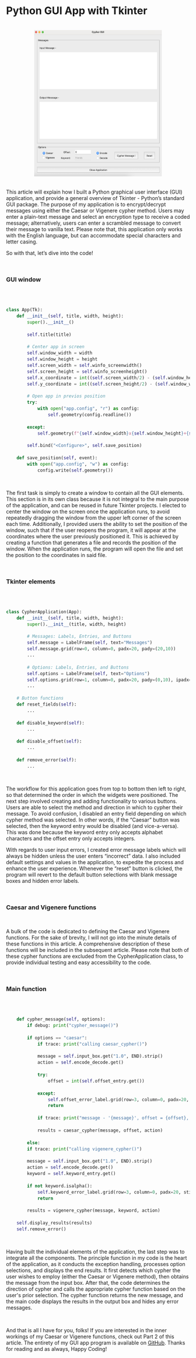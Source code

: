 # Python GUI App with Tkinter  
<br>             

<div align="center">
<img style="float: block; margin: 0" width="350" height="400" src="images/gui-image.png"> 
</div>

<br>             

This article will explain how I built a Python graphical user interface (GUI) application, and provide a general overview of Tkinter - Python’s standard GUI package. The purpose of my application is to encrypt/decrypt messages using either the Caesar or Vigenere cypher method. Users may enter a plain-text message and select an encryption type to receive a coded message; alternatively, users can enter a scrambled message to convert their message to vanilla text. Please note that, this application only works with the English language, but can accommodate special characters and letter casing.  

So with that, let’s dive into the code! 

<br>             

### GUI window               
<br>             

```python

class App(Tk):
    def __init__(self, title, width, height):
        super().__init__()

        self.title(title)

        # Center app in screen
        self.window_width = width
        self.window_height = height
        self.screen_width = self.winfo_screenwidth()
        self.screen_height = self.winfo_screenheight()
        self.x_coordinate = int((self.screen_width/2) - (self.window_height/2))
        self.y_coordinate = int((self.screen_height/2) - (self.window_width/2))

        # Open app in previos position
        try:
            with open("app.config", "r") as config:
                self.geometry(config.readline())
        
        except:
            self.geometry(f"{self.window_width}x{self.window_height}+{self.x_coordinate}+{self.y_coordinate}")

        self.bind("<Configure>", self.save_position)

    def save_position(self, event):
        with open("app.config", "w") as config:
            config.write(self.geometry())
```    
<br>    

The first task is simply to create a window to contain all the GUI elements. This section is in its own class because it is not integral to the main purpose of the application, and can be reused in future Tkinter projects. I elected to center the window on the screen once the application runs, to avoid repeatedly dragging the window from the upper left corner of the screen each time. Additionally, I provided users the ability to set the position of the window, such that if the user reopens the program, it will appear at the coordinates where the user previously positioned it. This is achieved by creating a function that generates a file and records the position of the window. When the application runs, the program will open the file and set the position to the coordinates in said file.  

<br>             

### Tkinter elements      
<br>             

```python

class CypherApplication(App):
    def __init__(self, title, width, height):
        super().__init__(title, width, height)

        # Messages: Labels, Entries, and Buttons
        self.message = LabelFrame(self, text="Messages")
        self.message.grid(row=0, column=0, padx=20, pady=(20,10))
        ...

        # Options: Labels, Entries, and Buttons
        self.options = LabelFrame(self, text="Options")
        self.options.grid(row=1, column=0, padx=20, pady=(0,10), ipadx=4)
        ...

    # Button functions
    def reset_fields(self):
        ...

    def disable_keyword(self):
        ...

    def disable_offset(self):
        ...
    
    def remove_error(self):
        ...
```

<br>             

The workflow for this application goes from top to bottom then left to right, so that determined the order in which the widgets were positioned. The next step involved creating and adding functionality to various buttons. Users are able to select the method and direction in which to cypher their message. To avoid confusion, I disabled an entry field depending on which cypher method was selected.  In other words, if the “Caesar” button was selected, then the keyword entry would be disabled (and vice-a-versa). This was done because the keyword entry only accepts alphabet characters and the offset entry only accepts integers.          

With regards to user input errors, I created error message labels which will always be hidden unless the user enters “incorrect” data. I also included default settings and values in the application, to expedite the process and enhance the user experience. Whenever the “reset” button is clicked, the program will revert to the default button selections with blank message boxes and hidden error labels.   
              
<br>              

### Caesar and Vigenere functions   
<br>             
      
A bulk of the code is dedicated to defining the Caesar and Vigenere functions. For the sake of brevity, I will not go into the minute details of these functions in this article. A comprehensive description of these functions will be included in the subsequent article. Please note that both of these cypher functions are excluded from the CypherApplication class, to provide individual testing and easy accessibility to the code.   

<br>             

### Main function   
<br>             
      
```python

    def cypher_message(self, options):
        if debug: print("cypher_message()")

        if options == "caesar":
            if trace: print("calling caesar_cypher()")

            message = self.input_box.get("1.0", END).strip()
            action = self.encode_decode.get()

            try:
                offset = int(self.offset_entry.get())

            except:
                self.offset_error_label.grid(row=3, column=0, padx=20, sticky=W)
                return

            if trace: print("message - '{message}', offset = {offset}, action = '{action}'")

            results = caesar_cypher(message, offset, action)

        else:
        if trace: print("calling vigenere_cypher()")

        message = self.input_box.get("1.0", END).strip()
        action = self.encode_decode.get()
        keyword = self.keyword_entry.get()

        if not keyword.isalpha():
            self.keyword_error_label.grid(row=3, column=0, padx=20, sticky=W)
            return

        results = vigenere_cypher(message, keyword, action)

    self.display_results(results)
    self.remove_error()

```         

<br>             

Having built the individual elements of the application, the last step was to integrate all the components. The principle function in my code is the heart of the application, as it conducts the exception handling, processes option selections, and displays the end results. It first detects which cypher the user wishes to employ (either the Caesar or Vigenere method), then obtains the message from the input box. After that, the code determines the direction of cypher and calls the appropriate cypher function based on the user's prior selection. The cypher function returns the new message, and the main code displays the results in the output box and hides any error messages.         

<br>             

And that is all I have for you, folks! If you are interested in the inner workings of my Caesar or Vigenere functions, check out Part 2 of this article. The entirety of my GUI app program is available on [GitHub](https://github.com/kimiekomi/code_crack). Thanks for reading and as always, Happy Coding!    

